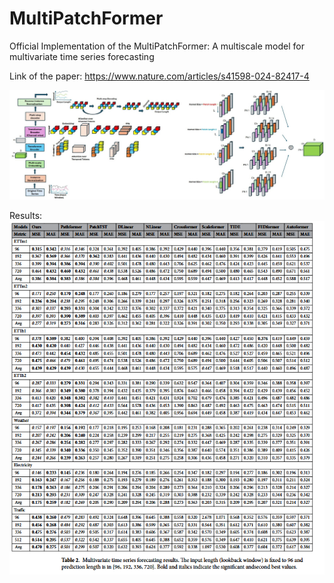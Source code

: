 # MultiPatchFormer
Official Implementation of the MultiPatchFormer: A multiscale model for multivariate time series forecasting

Link of the paper:
https://www.nature.com/articles/s41598-024-82417-4


![Alt text](41598_2024_82417_Fig2_HTML.webp)

Results:
![Results Table](MultiPatchFormer_Results.png)

